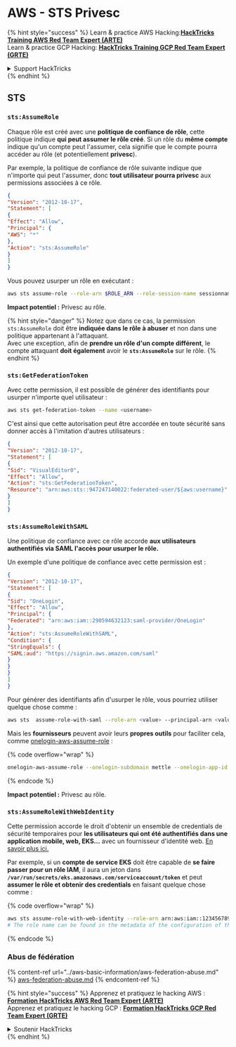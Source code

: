 # AWS - STS Privesc

{% hint style="success" %}
Learn & practice AWS Hacking:<img src="../../../.gitbook/assets/image (1) (1) (1).png" alt="" data-size="line">[**HackTricks Training AWS Red Team Expert (ARTE)**](https://training.hacktricks.xyz/courses/arte)<img src="../../../.gitbook/assets/image (1) (1) (1).png" alt="" data-size="line">\
Learn & practice GCP Hacking: <img src="../../../.gitbook/assets/image (2).png" alt="" data-size="line">[**HackTricks Training GCP Red Team Expert (GRTE)**<img src="../../../.gitbook/assets/image (2).png" alt="" data-size="line">](https://training.hacktricks.xyz/courses/grte)

<details>

<summary>Support HackTricks</summary>

* Check the [**subscription plans**](https://github.com/sponsors/carlospolop)!
* **Join the** 💬 [**Discord group**](https://discord.gg/hRep4RUj7f) or the [**telegram group**](https://t.me/peass) or **follow** us on **Twitter** 🐦 [**@hacktricks\_live**](https://twitter.com/hacktricks_live)**.**
* **Share hacking tricks by submitting PRs to the** [**HackTricks**](https://github.com/carlospolop/hacktricks) and [**HackTricks Cloud**](https://github.com/carlospolop/hacktricks-cloud) github repos.

</details>
{% endhint %}

## STS

### `sts:AssumeRole`

Chaque rôle est créé avec une **politique de confiance de rôle**, cette politique indique **qui peut assumer le rôle créé**. Si un rôle du **même compte** indique qu'un compte peut l'assumer, cela signifie que le compte pourra accéder au rôle (et potentiellement **privesc**).

Par exemple, la politique de confiance de rôle suivante indique que n'importe qui peut l'assumer, donc **tout utilisateur pourra privesc** aux permissions associées à ce rôle.
```json
{
"Version": "2012-10-17",
"Statement": [
{
"Effect": "Allow",
"Principal": {
"AWS": "*"
},
"Action": "sts:AssumeRole"
}
]
}
```
Vous pouvez usurper un rôle en exécutant :
```bash
aws sts assume-role --role-arn $ROLE_ARN --role-session-name sessionname
```
**Impact potentiel :** Privesc au rôle.

{% hint style="danger" %}
Notez que dans ce cas, la permission `sts:AssumeRole` doit être **indiquée dans le rôle à abuser** et non dans une politique appartenant à l'attaquant.\
Avec une exception, afin de **prendre un rôle d'un compte différent**, le compte attaquant **doit également** avoir le **`sts:AssumeRole`** sur le rôle.
{% endhint %}

### **`sts:GetFederationToken`**

Avec cette permission, il est possible de générer des identifiants pour usurper n'importe quel utilisateur :
```bash
aws sts get-federation-token --name <username>
```
C'est ainsi que cette autorisation peut être accordée en toute sécurité sans donner accès à l'imitation d'autres utilisateurs :
```json
{
"Version": "2012-10-17",
"Statement": [
{
"Sid": "VisualEditor0",
"Effect": "Allow",
"Action": "sts:GetFederationToken",
"Resource": "arn:aws:sts::947247140022:federated-user/${aws:username}"
}
]
}
```
### `sts:AssumeRoleWithSAML`

Une politique de confiance avec ce rôle accorde **aux utilisateurs authentifiés via SAML l'accès pour usurper le rôle.**

Un exemple d'une politique de confiance avec cette permission est :
```json
{
"Version": "2012-10-17",
"Statement": [
{
"Sid": "OneLogin",
"Effect": "Allow",
"Principal": {
"Federated": "arn:aws:iam::290594632123:saml-provider/OneLogin"
},
"Action": "sts:AssumeRoleWithSAML",
"Condition": {
"StringEquals": {
"SAML:aud": "https://signin.aws.amazon.com/saml"
}
}
}
]
}
```
Pour générer des identifiants afin d'usurper le rôle, vous pourriez utiliser quelque chose comme :
```bash
aws sts  assume-role-with-saml --role-arn <value> --principal-arn <value>
```
Mais les **fournisseurs** peuvent avoir leurs **propres outils** pour faciliter cela, comme [onelogin-aws-assume-role](https://github.com/onelogin/onelogin-python-aws-assume-role) :

{% code overflow="wrap" %}
```bash
onelogin-aws-assume-role --onelogin-subdomain mettle --onelogin-app-id 283740 --aws-region eu-west-1 -z 3600
```
{% endcode %}

**Impact potentiel :** Privesc au rôle.

### `sts:AssumeRoleWithWebIdentity`

Cette permission accorde le droit d'obtenir un ensemble de credentials de sécurité temporaires pour **les utilisateurs qui ont été authentifiés dans une application mobile, web, EKS...** avec un fournisseur d'identité web. [En savoir plus ici.](https://docs.aws.amazon.com/STS/latest/APIReference/API_AssumeRoleWithWebIdentity.html)

Par exemple, si un **compte de service EKS** doit être capable de **se faire passer pour un rôle IAM**, il aura un jeton dans **`/var/run/secrets/eks.amazonaws.com/serviceaccount/token`** et peut **assumer le rôle et obtenir des credentials** en faisant quelque chose comme :

{% code overflow="wrap" %}
```bash
aws sts assume-role-with-web-identity --role-arn arn:aws:iam::123456789098:role/<role_name> --role-session-name something --web-identity-token file:///var/run/secrets/eks.amazonaws.com/serviceaccount/token
# The role name can be found in the metadata of the configuration of the pod
```
{% endcode %}

### Abus de fédération

{% content-ref url="../aws-basic-information/aws-federation-abuse.md" %}
[aws-federation-abuse.md](../aws-basic-information/aws-federation-abuse.md)
{% endcontent-ref %}

{% hint style="success" %}
Apprenez et pratiquez le hacking AWS :<img src="../../../.gitbook/assets/image (1) (1) (1).png" alt="" data-size="line">[**Formation HackTricks AWS Red Team Expert (ARTE)**](https://training.hacktricks.xyz/courses/arte)<img src="../../../.gitbook/assets/image (1) (1) (1).png" alt="" data-size="line">\
Apprenez et pratiquez le hacking GCP : <img src="../../../.gitbook/assets/image (2).png" alt="" data-size="line">[**Formation HackTricks GCP Red Team Expert (GRTE)**<img src="../../../.gitbook/assets/image (2).png" alt="" data-size="line">](https://training.hacktricks.xyz/courses/grte)

<details>

<summary>Soutenir HackTricks</summary>

* Consultez les [**plans d'abonnement**](https://github.com/sponsors/carlospolop) !
* **Rejoignez le** 💬 [**groupe Discord**](https://discord.gg/hRep4RUj7f) ou le [**groupe telegram**](https://t.me/peass) ou **suivez** nous sur **Twitter** 🐦 [**@hacktricks\_live**](https://twitter.com/hacktricks_live)**.**
* **Partagez des astuces de hacking en soumettant des PRs aux** [**HackTricks**](https://github.com/carlospolop/hacktricks) et [**HackTricks Cloud**](https://github.com/carlospolop/hacktricks-cloud) dépôts github.

</details>
{% endhint %}
